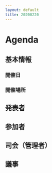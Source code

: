 ```yaml
---
layout: default
title: 20200220
---
```


# Agenda
## 基本情報
### 開催日
### 開催場所

## 発表者

## 参加者

## 司会（管理者）

## 議事
